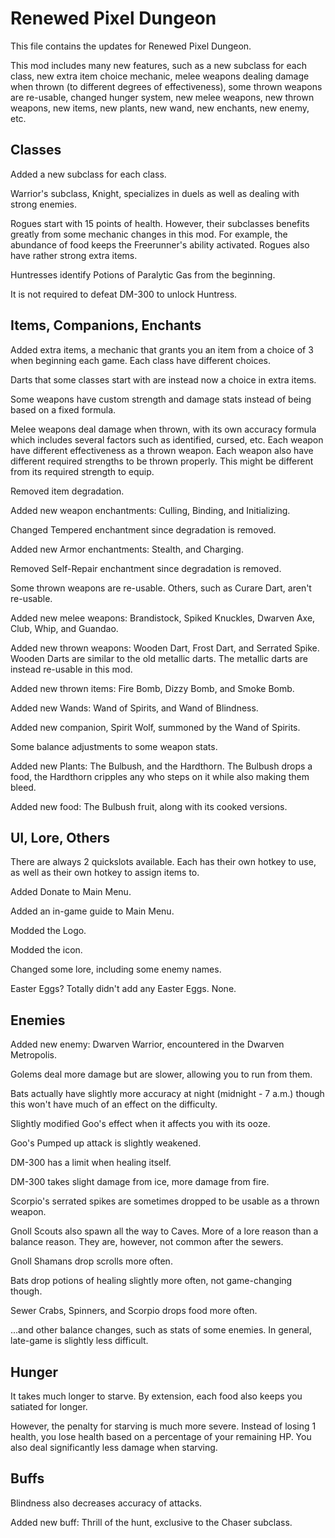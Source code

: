 Renewed Pixel Dungeon
=================

This file contains the updates for Renewed Pixel Dungeon.

This mod includes many new features, such as a new subclass for each class, new extra item choice mechanic, melee weapons dealing damage when thrown (to different degrees of effectiveness), some thrown weapons are re-usable, changed hunger system, new melee weapons, new thrown weapons, new items, new plants, new wand, new enchants, new enemy, etc.



Classes
----------
Added a new subclass for each class.

Warrior's subclass, Knight, specializes in duels as well as dealing with strong enemies.


Rogues start with 15 points of health. However, their subclasses benefits greatly from some mechanic changes in this mod. For example, the abundance of food keeps the Freerunner's ability activated. Rogues also have rather strong extra items.

Huntresses identify Potions of Paralytic Gas from the beginning.

It is not required to defeat DM-300 to unlock Huntress.

Items, Companions, Enchants
----------
Added extra items, a mechanic that grants you an item from a choice of 3 when beginning each game. Each class have different choices.

Darts that some classes start with are instead now a choice in extra items.

Some weapons have custom strength and damage stats instead of being based on a fixed formula.

Melee weapons deal damage when thrown, with its own accuracy formula which includes several factors such as identified, cursed, etc. Each weapon have different effectiveness as a thrown weapon. Each weapon also have different required strengths to be thrown properly. This might be different from its required strength to equip.

Removed item degradation.

Added new weapon enchantments: Culling, Binding, and Initializing.

Changed Tempered enchantment since degradation is removed.

Added new Armor enchantments: Stealth, and Charging.

Removed Self-Repair enchantment since degradation is removed.

Some thrown weapons are re-usable. Others, such as Curare Dart, aren't re-usable.

Added new melee weapons: Brandistock, Spiked Knuckles, Dwarven Axe, Club, Whip, and Guandao.

Added new thrown weapons: Wooden Dart, Frost Dart, and Serrated Spike. Wooden Darts are similar to the old metallic darts. The metallic darts are instead re-usable in this mod.

Added new thrown items: Fire Bomb, Dizzy Bomb, and Smoke Bomb. 

Added new Wands: Wand of Spirits, and Wand of Blindness.

Added new companion, Spirit Wolf, summoned by the Wand of Spirits.

Some balance adjustments to some weapon stats.

Added new Plants: The Bulbush, and the Hardthorn. The Bulbush drops a food, the Hardthorn cripples any who steps on it while also making them bleed.

Added new food: The Bulbush fruit, along with its cooked versions.


UI, Lore, Others
----------

There are always 2 quickslots available. Each has their own hotkey to use, as well as their own hotkey to assign items to.

Added Donate to Main Menu.

Added an in-game guide to Main Menu.

Modded the Logo.

Modded the icon.

Changed some lore, including some enemy names.

Easter Eggs? Totally didn't add any Easter Eggs. None.

Enemies
----------

Added new enemy: Dwarven Warrior, encountered in the Dwarven Metropolis.

Golems deal more damage but are slower, allowing you to run from them.

Bats actually have slightly more accuracy at night (midnight - 7 a.m.) though this won't have much of an effect on the difficulty.

Slightly modified Goo's effect when it affects you with its ooze.

Goo's Pumped up attack is slightly weakened.

DM-300 has a limit when healing itself.

DM-300 takes slight damage from ice, more damage from fire.

Scorpio's serrated spikes are sometimes dropped to be usable as a thrown weapon.

Gnoll Scouts also spawn all the way to Caves. More of a lore reason than a balance reason. They are, however, not common after the sewers.

Gnoll Shamans drop scrolls more often.

Bats drop potions of healing slightly more often, not game-changing though.

Sewer Crabs, Spinners, and Scorpio drops food more often.

...and other balance changes, such as stats of some enemies. In general, late-game is slightly less difficult.

Hunger
----------

It takes much longer to starve. By extension, each food also keeps you satiated for longer.

However, the penalty for starving is much more severe. Instead of losing 1 health, you lose health based on a percentage of your remaining HP. You also deal significantly less damage when starving.

Buffs
----------
Blindness also decreases accuracy of attacks.

Added new buff: Thrill of the hunt, exclusive to the Chaser subclass.
